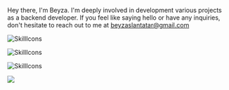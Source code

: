 Hey there, I'm Beyza. I'm deeply involved in development various projects as a backend developer. If you feel like saying hello or have any inquiries, don't hesitate to reach out to me at beyzaslantatar@gmail.com

![SkillIcons](https://skillicons.dev/icons?i=cs,dotnet,firebase,cpp,java,linux,visualstudio,azure,bash,c,eclipse,npm)

![SkillIcons](https://skillicons.dev/icons?i=js,html,css,bootstrap,vscode,jquery)

![SkillIcons](https://skillicons.dev/icons?i=git,linkedin,arduino,discord,github,gmail,windows)




<a href="http://www.github.com/beyzaaslantatar"><img src="https://github-readme-streak-stats.herokuapp.com/?user=beyzaaslantatar&stroke=ffffff&background=22272e&ring=0891b2&fire=0891b2&currStreakNum=ffffff&currStreakLabel=0891b2&sideNums=ffffff&sideLabels=ffffff&dates=ffffff&hide_border=true" /></a>
